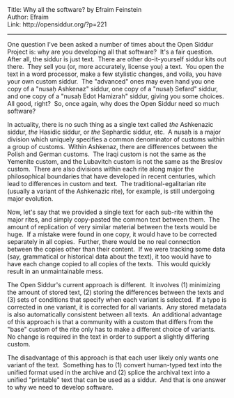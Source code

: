 <html>
<head></head>
<body>
Title: Why all the software? by Efraim Feinstein<br />
Author: Efraim<br />
Link: http://opensiddur.org/?p=221
<p />
<hr />

<div class="english">
One question I've been asked a number of times about the Open Siddur Project is: why are you developing all that software?  It's a fair question.  After all, the siddur is just text.  There are other do-it-yourself siddur kits out there.  They sell you (or, more accurately, license you) a text.  You open the text in a word processor, make a few stylistic changes, and voila, you have your own custom siddur.  The "advanced" ones may even hand you one copy of a "nusaḥ Ashkenaz" siddur, one copy of a "nusaḥ Sefard" siddur, and one copy of a "nusaḥ Edot Hamizrah" siddur, giving you some choices.  All good, right?  So, once again, why does the Open Siddur need so much software?

In actuality, there is no such thing as a single text called <em>the</em> Ashkenazic siddur, <em>the</em> Hasidic siddur, or <em>the</em> Sephardic siddur, etc.  A nusaḥ is a major division which uniquely specifies a common denominator of customs within a group of customs.  Within Ashkenaz, there are differences between the Polish and German customs.  The Iraqi custom is not the same as the Yemenite custom, and the Lubavitch custom is not the same as the Breslov custom.  There are also divisions within each rite along major the philosophical boundaries that have developed in recent centuries, which lead to differences in custom and text.  The traditional-egalitarian rite (usually a variant of the Ashkenazic rite), for example, is still undergoing major evolution.

Now, let's say that we provided a single text for each sub-rite within the major rites, and simply copy-pasted the common text between them.  The amount of replication of very similar material between the texts would be huge.  If a mistake were found in one copy, it would have to be corrected separately in all copies.  Further, there would be no real connection between the copies other than their content.  If we were tracking some data (say, grammatical or historical data about the text), it too would have to have each change copied to all copies of the texts.  This would quickly result in an unmaintainable mess.

The Open Siddur's current approach is different.  It involves (1) minimizing the amount of stored text, (2) storing the differences between the texts and (3) sets of conditions that specify when each variant is selected.  If a typo is corrected in one variant, it is corrected for all variants.  Any stored metadata is also automatically consistent between all texts.  An additional advantage of this approach is that a community with a custom that differs from the "base" custom of the rite only has to make a different choice of variants.  No change is required in the text in order to support a slightly differing custom.

The disadvantage of this approach is that each user likely only wants one variant of the text.  Something has to (1) convert human-typed text into the unified format used in the archive and (2) splice the archival text into a unified "printable" text that can be used as a siddur.  And that is one answer to why we need to develop software.
</div>
</body>
</html>
